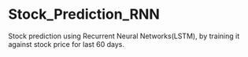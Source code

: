 # Stock_Prediction_RNN
Stock prediction using Recurrent Neural Networks(LSTM), by training it against stock price for last 60 days.
